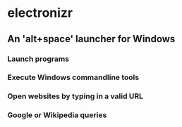 # electronizr

## An 'alt+space' launcher for Windows

### Launch programs

### Execute Windows commandline tools 

### Open websites by typing in a valid URL

### Google or Wikipedia queries